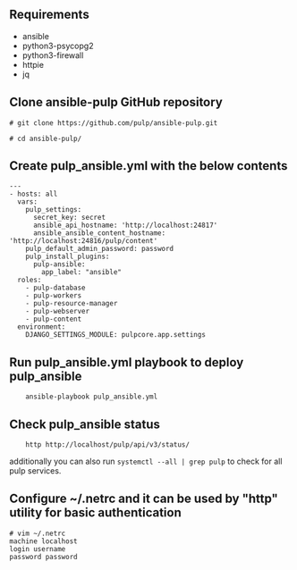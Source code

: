 ## Requirements

- ansible
- python3-psycopg2
- python3-firewall
- httpie
- jq

## Clone ansible-pulp GitHub repository

```
# git clone https://github.com/pulp/ansible-pulp.git

# cd ansible-pulp/
```

## Create pulp_ansible.yml with the below contents

```
---
- hosts: all
  vars:
    pulp_settings:
      secret_key: secret
      ansible_api_hostname: 'http://localhost:24817'
      ansible_ansible_content_hostname: 'http://localhost:24816/pulp/content'
    pulp_default_admin_password: password
    pulp_install_plugins:
      pulp-ansible:
        app_label: "ansible"
  roles:
    - pulp-database
    - pulp-workers
    - pulp-resource-manager
    - pulp-webserver
    - pulp-content
  environment:
    DJANGO_SETTINGS_MODULE: pulpcore.app.settings
```

## Run pulp_ansible.yml playbook to deploy pulp_ansible

```
    ansible-playbook pulp_ansible.yml
```

## Check pulp_ansible status

```
    http http://localhost/pulp/api/v3/status/
```
additionally you can also run ```systemctl --all | grep pulp``` to check for all pulp services.

## Configure ~/.netrc and it can be used by "http" utility for basic authentication

```
# vim ~/.netrc
machine localhost
login username
password password
```
